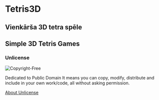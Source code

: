 # Tetris3D

## Vienkārša 3D tetra spēle


## Simple 3D Tetris Games


### Unlicense

![Copyright-Free](http://unlicense.org/pd-icon.png)

Dedicated to Public Domain
It means you can copy, modify, distribute and include in your own work/code, all without asking permission.

[About Unlicense](http://unlicense.org/)
